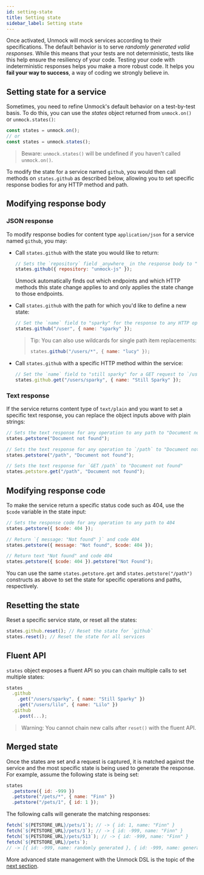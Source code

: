 ```yaml
---
id: setting-state
title: Setting state
sidebar_label: Setting state
---
```


Once activated, Unmock will mock services according to their specifications. The default behavior is to serve _randomly generated valid responses_. While this means that your tests are not deterministic, tests like this help ensure the resiliency of your code. Testing your code with indeterministic responses helps you make a more robust code. It helps you **fail your way to success**, a way of coding we strongly believe in.

## Setting state for a service

Sometimes, you need to refine Unmock's default behavior on a test-by-test basis. To do this, you can use the _states_ object returned from `unmock.on()` or `unmock.states()`:

```javascript
const states = unmock.on();
// or
const states = unmock.states();
```

> Beware: `unmock.states()` will be undefined if you haven't called `unmock.on()`.

To modify the state for a service named `github`, you would then call methods on `states.github` as described below, allowing you to set specific response bodies for any HTTP method and path.

## Modifying response body

### JSON response

To modify response bodies for content type `application/json` for a service named `github`, you may:

- Call `states.github` with the state you would like to return:

  ```javascript
  // Sets the `repository` field _anywhere_ in the response body to "unmock-js"
  states.github({ repository: "unmock-js" });
  ```

  Unmock automatically finds out which endpoints and which HTTP methods this state change applies to and only applies the state change to those endpoints.

- Call `states.github` with the path for which you'd like to define a new state:

  ```javascript
  // Set the `name` field to "sparky" for the response to any HTTP operation at `/user`
  states.github("/user", { name: "sparky" });
  ```

  > Tip:
  > You can also use wildcards for single path item replacements:
  >
  > ```javascript
  > states.github("/users/*", { name: "lucy" });
  > ```

- Call `states.github` with a specific HTTP method within the service:

  ```javascript
  // Set the `name` field to "still sparky" for a GET request to `/user/sparky`
  states.github.get("/users/sparky", { name: "Still Sparky" });
  ```

### Text response

If the service returns content type of `text/plain` and you want to set a specific text response, you can replace the object inputs above with plain strings:

```javascript
// Sets the text response for any operation to any path to "Document not found"
states.petstore("Document not found");

// Sets the text response for any operation to `/path` to "Document not found"
states.petstore("/path", "Document not found");

// Sets the text response for `GET /path` to "Document not found"
states.petstore.get("/path", "Document not found");
```

## Modifying response code

To make the service return a specific status code such as 404, use the `$code` variable in the state input:

```javascript
// Sets the response code for any operation to any path to 404
states.petstore({ $code: 404 });

// Return `{ message: "Not found" }` and code 404
states.petstore({ message: "Not found", $code: 404 });

// Return text "Not found" and code 404
states.petstore({ $code: 404 }).petstore("Not Found");
```

You can use the same `states.petstore.get` and `states.petstore("/path")` constructs as above to set the state for specific operations and paths, respectively.

## Resetting the state

Reset a specific service state, or reset all the states:

```javascript
states.github.reset(); // Reset the state for `github`
states.reset(); // Reset the state for all services
```

## Fluent API

`states` object exposes a fluent API so you can chain multiple calls to set multiple states:

```javascript
states
  .github
    .get("/users/sparky", { name: "Still Sparky" })
    .get("/users/lilo", { name: "Lilo" })
  .github
    .post(...);
```

> Warning: You cannot chain new calls after `reset()` with the fluent API.

## Merged state

Once the states are set and a request is captured, it is matched against the service and the most specific state is being used to generate the response. For example, assume the following state is being set:

```javascript
states
  .petstore({ id: -999 })
  .petstore("/pets/*", { name: "Finn" })
  .petstore("/pets/1", { id: 1 });
```

The following calls will generate the matching responses:

```javascript
fetch(`${PETSTORE_URL}/pets/1`); // -> { id: 1, name: "Finn" }
fetch(`${PETSTORE_URL}/pets/3`); // -> { id: -999, name: "Finn" }
fetch(`${PETSTORE_URL}/pets/513`); // -> { id: -999, name: "Finn" }
fetch(`${PETSTORE_URL}/pets`);
// -> [{ id: -999, name: randomly generated }, { id: -999, name: generated }, ... ]
```

More advanced state management with the Unmock DSL is the topic of the [next section](state-advanced.md).
